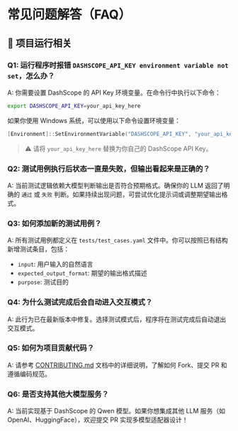 # 常见问题解答（FAQ）

## 🤔 项目运行相关

### Q1: 运行程序时报错 `DASHSCOPE_API_KEY environment variable not set`，怎么办？

A: 你需要设置 DashScope 的 API Key 环境变量。在命令行中执行以下命令：

```bash
export DASHSCOPE_API_KEY=your_api_key_here
```

如果你使用 Windows 系统，可以使用以下命令设置环境变量：

```powershell
[Environment]::SetEnvironmentVariable("DASHSCOPE_API_KEY", "your_api_key_here", [EnvironmentVariableTarget]::User)
```

> ⚠️ 请将 `your_api_key_here` 替换为你自己的 DashScope API Key。

### Q2: 测试用例执行后状态一直是失败，但输出看起来是正确的？

A: 当前测试逻辑依赖大模型判断输出是否符合预期格式。确保你的 LLM 返回了明确的 `通过` 或 `失败` 判断。如果持续出现问题，可尝试优化提示词或调整期望输出格式。

### Q3: 如何添加新的测试用例？

A: 所有测试用例都定义在 `tests/test_cases.yaml` 文件中。你可以按照已有结构新增测试条目，包括：
- `input`: 用户输入的自然语言
- `expected_output_format`: 期望的输出格式描述
- `purpose`: 测试目的

### Q4: 为什么测试完成后会自动进入交互模式？

A: 此行为已在最新版本中修复。选择测试模式后，程序将在测试完成后自动退出交互模式。

### Q5: 如何为项目贡献代码？

A: 请参考 [CONTRIBUTING.md](docs/contributing.md) 文档中的详细说明，了解如何 Fork、提交 PR 和遵循编码规范。

### Q6: 是否支持其他大模型服务？

A: 当前实现基于 DashScope 的 Qwen 模型。如果你想集成其他 LLM 服务（如 OpenAI、HuggingFace），欢迎提交 PR 实现多模型适配器设计！